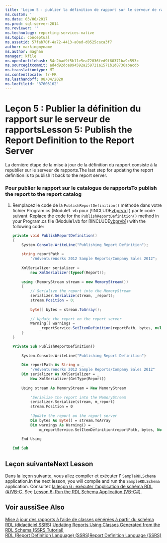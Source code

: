 ```yaml
---
title: 'Leçon 5 : publier la définition de rapport sur le serveur de rapports | Microsoft Docs'
ms.custom: ''
ms.date: 03/06/2017
ms.prod: sql-server-2014
ms.reviewer: ''
ms.technology: reporting-services-native
ms.topic: conceptual
ms.assetid: 57fab70f-4a72-4413-a0ad-d0525caca3f7
author: markingmyname
ms.author: maghan
manager: kfile
ms.openlocfilehash: 54c2bad9f5b11e5ea72036fed9f60371ba9c593c
ms.sourcegitcommit: ad4d92dce894592a259721a1571b1d8736abacdb
ms.translationtype: MT
ms.contentlocale: fr-FR
ms.lasthandoff: 08/04/2020
ms.locfileid: "87603162"
---
```

# <a name="lesson-5-publish-the-report-definition-to-the-report-server"></a><span data-ttu-id="f161d-102">Leçon 5 : Publier la définition du rapport sur le serveur de rapports</span><span class="sxs-lookup"><span data-stu-id="f161d-102">Lesson 5: Publish the Report Definition to the Report Server</span></span>
  <span data-ttu-id="f161d-103">La dernière étape de la mise à jour de la définition du rapport consiste à la republier sur le serveur de rapports.</span><span class="sxs-lookup"><span data-stu-id="f161d-103">The last step for updating the report definition is to publish it back to the report server.</span></span>  
  
### <a name="to-publish-the-report-to-the-report-catalog"></a><span data-ttu-id="f161d-104">Pour publier le rapport sur le catalogue de rapports</span><span class="sxs-lookup"><span data-stu-id="f161d-104">To publish the report to the report catalog</span></span>  
  
1.  <span data-ttu-id="f161d-105">Remplacez le code de la `PublishReportDefinition()` méthode dans votre fichier Program.cs (Module1. vb pour [!INCLUDE[vbprvb](../includes/vbprvb-md.md)] ) par le code suivant :</span><span class="sxs-lookup"><span data-stu-id="f161d-105">Replace the code for the `PublishReportDefinition()` method in your Program.cs file (Module1.vb for [!INCLUDE[vbprvb](../includes/vbprvb-md.md)]) with the following code:</span></span>  
  
    ```csharp  
    private void PublishReportDefinition()  
    {  
        System.Console.WriteLine("Publishing Report Definition");  
  
        string reportPath =  
            "/AdventureWorks 2012 Sample Reports/Company Sales 2012";  
  
        XmlSerializer serializer =  
            new XmlSerializer(typeof(Report));  
  
        using (MemoryStream stream = new MemoryStream())  
        {  
            // Serialize the report into the MemoryStream  
            serializer.Serialize(stream, _report);  
            stream.Position = 0;  
  
            byte[] bytes = stream.ToArray();  
  
            // Update the report on the report server  
            Warning[] warnings =   
                _reportService.SetItemDefinition(reportPath, bytes, null);  
        }  
    }  
    ```  
  
    ```vb  
    Private Sub PublishReportDefinition()  
  
        System.Console.WriteLine("Publishing Report Definition")  
  
        Dim reportPath As String = _  
            "/AdventureWorks 2012 Sample Reports/Company Sales 2012"  
        Dim serializer As XmlSerializer = _  
            New XmlSerializer(GetType(Report))  
  
        Using stream As MemoryStream = New MemoryStream  
  
            'Serialize the report into the MemoryStream  
            serializer.Serialize(stream, m_report)  
            stream.Position = 0  
  
            'Update the report on the report server  
            Dim bytes As Byte() = stream.ToArray  
            Dim warnings As Warning() = _  
                m_reportService.SetItemDefinition(reportPath, bytes, Nothing)  
  
        End Using  
  
    End Sub  
    ```  
  
## <a name="next-lesson"></a><span data-ttu-id="f161d-106">Leçon suivante</span><span class="sxs-lookup"><span data-stu-id="f161d-106">Next Lesson</span></span>  
 <span data-ttu-id="f161d-107">Dans la leçon suivante, vous allez compiler et exécuter l' `SampleRDLSchema` application.</span><span class="sxs-lookup"><span data-stu-id="f161d-107">In the next lesson, you will compile and run the `SampleRDLSchema` application.</span></span> <span data-ttu-id="f161d-108">Consultez [la leçon 6 : exécuter l’application de schéma RDL &#40;&#35;&#41;VB-C ](../../2014/tutorials/lesson-6-run-the-rdl-schema-application-vb-csharp.md).</span><span class="sxs-lookup"><span data-stu-id="f161d-108">See [Lesson 6: Run the RDL Schema Application &#40;VB-C&#35;&#41;](../../2014/tutorials/lesson-6-run-the-rdl-schema-application-vb-csharp.md).</span></span>  
  
## <a name="see-also"></a><span data-ttu-id="f161d-109">Voir aussi</span><span class="sxs-lookup"><span data-stu-id="f161d-109">See Also</span></span>  
 <span data-ttu-id="f161d-110">[Mise à jour des rapports à l’aide de classes générées à partir du schéma RDL &#40;didacticiel SSRS&#41;](../../2014/tutorials/updating-reports-using-classes-generated-from-the-rdl-schema-ssrs-tutorial.md) </span><span class="sxs-lookup"><span data-stu-id="f161d-110">[Updating Reports Using Classes Generated from the RDL Schema &#40;SSRS Tutorial&#41;](../../2014/tutorials/updating-reports-using-classes-generated-from-the-rdl-schema-ssrs-tutorial.md) </span></span>  
 [<span data-ttu-id="f161d-111">RDL (Report Definition Language) &#40;SSRS&#41;</span><span class="sxs-lookup"><span data-stu-id="f161d-111">Report Definition Language &#40;SSRS&#41;</span></span>](../reporting-services/reports/report-definition-language-ssrs.md)  
  
  
